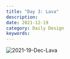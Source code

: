 ```yaml
---
title: "Day 3: Lava"
description:
date: 2021-12-19 
category: Daily Design
keywords: 
---
```


![2021-19-Dec-Lava](https://user-images.githubusercontent.com/3475947/146693030-571b8ae4-98d4-413c-aed5-721a5d36f330.png)
